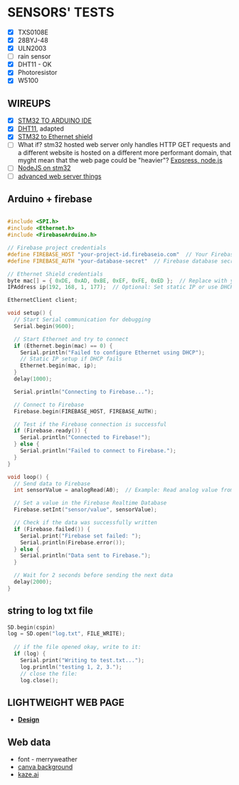 # SENSORS' TESTS

- [X] TXS0108E
- [x] 28BYJ-48
- [x] ULN2003
- [ ] rain sensor
- [X] DHT11 - OK
- [X] Photoresistor
- [X] W5100 

## WIREUPS

- [X] [STM32 TO ARDUINO IDE](https://www.youtube.com/watch?v=yssEiMLGH90)
- [X] [DHT11](https://randomnerdtutorials.com/esp32-dht11-dht22-temperature-humidity-sensor-arduino-ide/), adapted
- [X] [STM32 to Ethernet shield](https://balau82.wordpress.com/2015/08/02/arduino-ethernet-shield-on-stm32-nucleo/)
- [ ] What if? stm32 hosted web server only handles HTTP GET requests and a different website is hosted on a different more performant domain, that myght mean that the web page could be "heavier"? [Expsress, node.js](https://expressjs.com/)
- [ ] [NodeJS on  stm32](https://www.instructables.com/NodeJs-and-Arduino/)
- [ ] [advanced web server things](https://startingelectronics.org/tutorials/arduino/ethernet-shield-web-server-tutorial/web-server-read-switch-using-AJAX/)

## Arduino + firebase
``` cpp

#include <SPI.h>
#include <Ethernet.h>
#include <FirebaseArduino.h>

// Firebase project credentials
#define FIREBASE_HOST "your-project-id.firebaseio.com"  // Your Firebase URL
#define FIREBASE_AUTH "your-database-secret"  // Firebase database secret

// Ethernet Shield credentials
byte mac[] = { 0xDE, 0xAD, 0xBE, 0xEF, 0xFE, 0xED };  // Replace with your MAC address
IPAddress ip(192, 168, 1, 177);  // Optional: Set static IP or use DHCP

EthernetClient client;

void setup() {
  // Start Serial communication for debugging
  Serial.begin(9600);

  // Start Ethernet and try to connect
  if (Ethernet.begin(mac) == 0) {
    Serial.println("Failed to configure Ethernet using DHCP");
    // Static IP setup if DHCP fails
    Ethernet.begin(mac, ip);
  }
  delay(1000);

  Serial.println("Connecting to Firebase...");

  // Connect to Firebase
  Firebase.begin(FIREBASE_HOST, FIREBASE_AUTH);

  // Test if the Firebase connection is successful
  if (Firebase.ready()) {
    Serial.println("Connected to Firebase!");
  } else {
    Serial.println("Failed to connect to Firebase.");
  }
}

void loop() {
  // Send data to Firebase
  int sensorValue = analogRead(A0);  // Example: Read analog value from pin A0

  // Set a value in the Firebase Realtime Database
  Firebase.setInt("sensor/value", sensorValue);

  // Check if the data was successfully written
  if (Firebase.failed()) {
    Serial.print("Firebase set failed: ");
    Serial.println(Firebase.error());
  } else {
    Serial.println("Data sent to Firebase.");
  }

  // Wait for 2 seconds before sending the next data
  delay(2000);
}
```
## string to log txt file
``` cpp
SD.begin(cspin)
log = SD.open("log.txt", FILE_WRITE);
  
  // if the file opened okay, write to it:
  if (log) {
    Serial.print("Writing to test.txt...");
    log.println("testing 1, 2, 3.");
	// close the file:
    log.close();
```

## LIGHTWEIGHT WEB PAGE
- **[Design](https://dribbble.com/shots/20288381-Weather-Forecasting-Web-App-UI)**
## Web data
- font - merryweather
- [canva background](https://www.canva.com/design/DAGjF7-2_sY/XArurzRtQZ8dEjKSA_NvSw/edit)
- [kaze.ai](https://kaze.ai/watermark-removal/processing?fromPage=watermark-removal)

